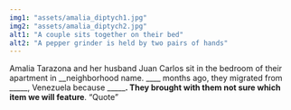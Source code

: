 ```yaml
---
img1: "assets/amalia_diptych1.jpg"
img2: "assets/amalia_diptych2.jpg"
alt1: "A couple sits together on their bed"
alt2: "A pepper grinder is held by two pairs of hands" 
---
```

Amalia Tarazona and her husband Juan Carlos sit in the bedroom of their apartment in __neighborhood name. ____ months ago, they migrated from _____, Venezuela because _______. They brought with them __not sure which item we will feature____. “Quote”